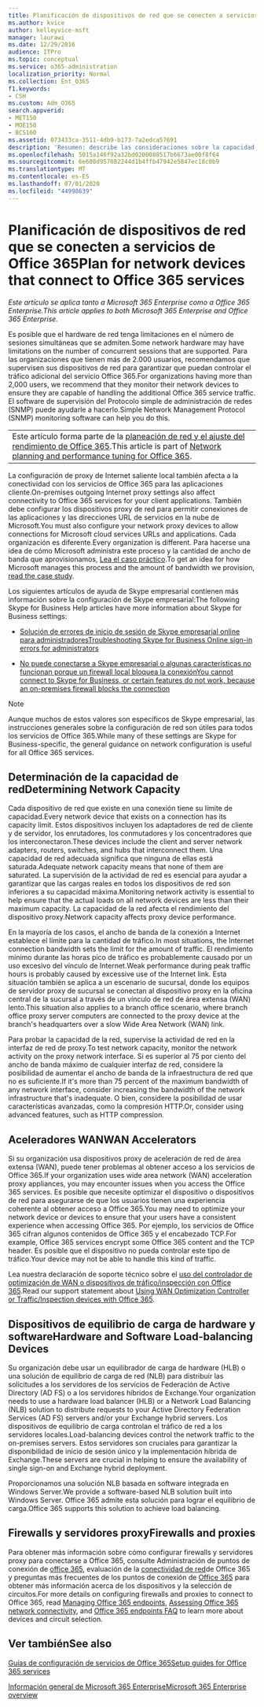 ```yaml
---
title: Planificación de dispositivos de red que se conecten a servicios de Office 365
ms.author: kvice
author: kelleyvice-msft
manager: laurawi
ms.date: 12/29/2016
audience: ITPro
ms.topic: conceptual
ms.service: o365-administration
localization_priority: Normal
ms.collection: Ent_O365
f1.keywords:
- CSH
ms.custom: Adm_O365
search.appverid:
- MET150
- MOE150
- BCS160
ms.assetid: 073433ca-3511-4db9-b173-7a2edca57691
description: 'Resumen: describe las consideraciones sobre la capacidad de red, los aceleradores WAN y los dispositivos de equilibrio de carga que se usan para conectarse a Office 365.'
ms.openlocfilehash: 5015a146f92a32bd0200088517b6673ae00f8f64
ms.sourcegitcommit: 6e608d957082244d1b4ffb47942e5847ec18c0b9
ms.translationtype: MT
ms.contentlocale: es-ES
ms.lasthandoff: 07/01/2020
ms.locfileid: "44998639"
---
```

# <a name="plan-for-network-devices-that-connect-to-office-365-services"></a><span data-ttu-id="3b71b-103">Planificación de dispositivos de red que se conecten a servicios de Office 365</span><span class="sxs-lookup"><span data-stu-id="3b71b-103">Plan for network devices that connect to Office 365 services</span></span>

<span data-ttu-id="3b71b-104">*Este artículo se aplica tanto a Microsoft 365 Enterprise como a Office 365 Enterprise.*</span><span class="sxs-lookup"><span data-stu-id="3b71b-104">*This article applies to both Microsoft 365 Enterprise and Office 365 Enterprise.*</span></span>
  
<span data-ttu-id="3b71b-105">Es posible que el hardware de red tenga limitaciones en el número de sesiones simultáneas que se admiten.</span><span class="sxs-lookup"><span data-stu-id="3b71b-105">Some network hardware may have limitations on the number of concurrent sessions that are supported.</span></span> <span data-ttu-id="3b71b-106">Para las organizaciones que tienen más de 2.000 usuarios, recomendamos que supervisen sus dispositivos de red para garantizar que puedan controlar el tráfico adicional del servicio Office 365.</span><span class="sxs-lookup"><span data-stu-id="3b71b-106">For organizations having more than 2,000 users, we recommend that they monitor their network devices to ensure they are capable of handling the additional Office 365 service traffic.</span></span> <span data-ttu-id="3b71b-107">El software de supervisión del Protocolo simple de administración de redes (SNMP) puede ayudarle a hacerlo.</span><span class="sxs-lookup"><span data-stu-id="3b71b-107">Simple Network Management Protocol (SNMP) monitoring software can help you do this.</span></span>

||
|:-----|
| <span data-ttu-id="3b71b-108">Este artículo forma parte de la [planeación de red y el ajuste del rendimiento de Office 365](https://aka.ms/tune).</span><span class="sxs-lookup"><span data-stu-id="3b71b-108">This article is part of [Network planning and performance tuning for Office 365](https://aka.ms/tune).</span></span>|

<span data-ttu-id="3b71b-109">La configuración de proxy de Internet saliente local también afecta a la conectividad con los servicios de Office 365 para las aplicaciones cliente.</span><span class="sxs-lookup"><span data-stu-id="3b71b-109">On-premises outgoing Internet proxy settings also affect connectivity to Office 365 services for your client applications.</span></span> <span data-ttu-id="3b71b-110">También debe configurar los dispositivos proxy de red para permitir conexiones de las aplicaciones y las direcciones URL de servicios en la nube de Microsoft.</span><span class="sxs-lookup"><span data-stu-id="3b71b-110">You must also configure your network proxy devices to allow connections for Microsoft cloud services URLs and applications.</span></span> <span data-ttu-id="3b71b-111">Cada organización es diferente.</span><span class="sxs-lookup"><span data-stu-id="3b71b-111">Every organization is different.</span></span> <span data-ttu-id="3b71b-112">Para hacerse una idea de cómo Microsoft administra este proceso y la cantidad de ancho de banda que aprovisionamos, [Lea el caso práctico](https://www.microsoft.com/itshowcase/Article/Content/631/Optimizing-network-performance-for-Microsoft-Office-365).</span><span class="sxs-lookup"><span data-stu-id="3b71b-112">To get an idea for how Microsoft manages this process and the amount of bandwidth we provision, [read the case study](https://www.microsoft.com/itshowcase/Article/Content/631/Optimizing-network-performance-for-Microsoft-Office-365).</span></span>
  
<span data-ttu-id="3b71b-113">Los siguientes artículos de ayuda de Skype empresarial contienen más información sobre la configuración de Skype empresarial:</span><span class="sxs-lookup"><span data-stu-id="3b71b-113">The following Skype for Business Help articles have more information about Skype for Business settings:</span></span>
  
- [<span data-ttu-id="3b71b-114">Solución de errores de inicio de sesión de Skype empresarial online para administradores</span><span class="sxs-lookup"><span data-stu-id="3b71b-114">Troubleshooting Skype for Business Online sign-in errors for administrators</span></span>](https://docs.microsoft.com/skypeforbusiness/set-up-skype-for-business-online/troubleshooting-sign-in-errors-for-admins)

- [<span data-ttu-id="3b71b-115">No puede conectarse a Skype empresarial o algunas características no funcionan porque un firewall local bloquea la conexión</span><span class="sxs-lookup"><span data-stu-id="3b71b-115">You cannot connect to Skype for Business, or certain features do not work, because an on-premises firewall blocks the connection</span></span>](https://go.microsoft.com/fwlink/p/?LinkID=243625)

> [!NOTE]
> <span data-ttu-id="3b71b-116">Aunque muchos de estos valores son específicos de Skype empresarial, las instrucciones generales sobre la configuración de red son útiles para todos los servicios de Office 365.</span><span class="sxs-lookup"><span data-stu-id="3b71b-116">While many of these settings are Skype for Business-specific, the general guidance on network configuration is useful for all Office 365 services.</span></span>
  
## <a name="determining-network-capacity"></a><span data-ttu-id="3b71b-117">Determinación de la capacidad de red</span><span class="sxs-lookup"><span data-stu-id="3b71b-117">Determining Network Capacity</span></span>

<span data-ttu-id="3b71b-118">Cada dispositivo de red que existe en una conexión tiene su límite de capacidad.</span><span class="sxs-lookup"><span data-stu-id="3b71b-118">Every network device that exists on a connection has its capacity limit.</span></span> <span data-ttu-id="3b71b-119">Estos dispositivos incluyen los adaptadores de red de cliente y de servidor, los enrutadores, los conmutadores y los concentradores que los interconectaron.</span><span class="sxs-lookup"><span data-stu-id="3b71b-119">These devices include the client and server network adapters, routers, switches, and hubs that interconnect them.</span></span> <span data-ttu-id="3b71b-120">Una capacidad de red adecuada significa que ninguna de ellas está saturada.</span><span class="sxs-lookup"><span data-stu-id="3b71b-120">Adequate network capacity means that none of them are saturated.</span></span> <span data-ttu-id="3b71b-121">La supervisión de la actividad de red es esencial para ayudar a garantizar que las cargas reales en todos los dispositivos de red son inferiores a su capacidad máxima.</span><span class="sxs-lookup"><span data-stu-id="3b71b-121">Monitoring network activity is essential to help ensure that the actual loads on all network devices are less than their maximum capacity.</span></span> <span data-ttu-id="3b71b-122">La capacidad de la red afecta el rendimiento del dispositivo proxy.</span><span class="sxs-lookup"><span data-stu-id="3b71b-122">Network capacity affects proxy device performance.</span></span>
  
<span data-ttu-id="3b71b-123">En la mayoría de los casos, el ancho de banda de la conexión a Internet establece el límite para la cantidad de tráfico.</span><span class="sxs-lookup"><span data-stu-id="3b71b-123">In most situations, the Internet connection bandwidth sets the limit for the amount of traffic.</span></span> <span data-ttu-id="3b71b-124">El rendimiento mínimo durante las horas pico de tráfico es probablemente causado por un uso excesivo del vínculo de Internet.</span><span class="sxs-lookup"><span data-stu-id="3b71b-124">Weak performance during peak traffic hours is probably caused by excessive use of the Internet link.</span></span> <span data-ttu-id="3b71b-125">Esta situación también se aplica a un escenario de sucursal, donde los equipos de servidor proxy de sucursal se conectan al dispositivo proxy en la oficina central de la sucursal a través de un vínculo de red de área extensa (WAN) lento.</span><span class="sxs-lookup"><span data-stu-id="3b71b-125">This situation also applies to a branch office scenario, where branch office proxy server computers are connected to the proxy device at the branch's headquarters over a slow Wide Area Network (WAN) link.</span></span>
  
<span data-ttu-id="3b71b-126">Para probar la capacidad de la red, supervise la actividad de red en la interfaz de red de proxy.</span><span class="sxs-lookup"><span data-stu-id="3b71b-126">To test network capacity, monitor the network activity on the proxy network interface.</span></span> <span data-ttu-id="3b71b-127">Si es superior al 75 por ciento del ancho de banda máximo de cualquier interfaz de red, considere la posibilidad de aumentar el ancho de banda de la infraestructura de red que no es suficiente.</span><span class="sxs-lookup"><span data-stu-id="3b71b-127">If it's more than 75 percent of the maximum bandwidth of any network interface, consider increasing the bandwidth of the network infrastructure that's inadequate.</span></span> <span data-ttu-id="3b71b-128">O bien, considere la posibilidad de usar características avanzadas, como la compresión HTTP.</span><span class="sxs-lookup"><span data-stu-id="3b71b-128">Or, consider using advanced features, such as HTTP compression.</span></span>
  
## <a name="wan-accelerators"></a><span data-ttu-id="3b71b-129">Aceleradores WAN</span><span class="sxs-lookup"><span data-stu-id="3b71b-129">WAN Accelerators</span></span>

<span data-ttu-id="3b71b-130">Si su organización usa dispositivos proxy de aceleración de red de área extensa (WAN), puede tener problemas al obtener acceso a los servicios de Office 365.</span><span class="sxs-lookup"><span data-stu-id="3b71b-130">If your organization uses wide area network (WAN) acceleration proxy appliances, you may encounter issues when you access the Office 365 services.</span></span> <span data-ttu-id="3b71b-131">Es posible que necesite optimizar el dispositivo o dispositivos de red para asegurarse de que los usuarios tienen una experiencia coherente al obtener acceso a Office 365.</span><span class="sxs-lookup"><span data-stu-id="3b71b-131">You may need to optimize your network device or devices to ensure that your users have a consistent experience when accessing Office 365.</span></span> <span data-ttu-id="3b71b-132">Por ejemplo, los servicios de Office 365 cifran algunos contenidos de Office 365 y el encabezado TCP.</span><span class="sxs-lookup"><span data-stu-id="3b71b-132">For example, Office 365 services encrypt some Office 365 content and the TCP header.</span></span> <span data-ttu-id="3b71b-133">Es posible que el dispositivo no pueda controlar este tipo de tráfico.</span><span class="sxs-lookup"><span data-stu-id="3b71b-133">Your device may not be able to handle this kind of traffic.</span></span>
  
<span data-ttu-id="3b71b-134">Lea nuestra declaración de soporte técnico sobre el [uso del controlador de optimización de WAN o dispositivos de tráfico/inspección con Office 365](https://support.microsoft.com/kb/2690045).</span><span class="sxs-lookup"><span data-stu-id="3b71b-134">Read our support statement about [Using WAN Optimization Controller or Traffic/Inspection devices with Office 365](https://support.microsoft.com/kb/2690045).</span></span>
  
## <a name="hardware-and-software-load-balancing-devices"></a><span data-ttu-id="3b71b-135">Dispositivos de equilibrio de carga de hardware y software</span><span class="sxs-lookup"><span data-stu-id="3b71b-135">Hardware and Software Load-balancing Devices</span></span>

<span data-ttu-id="3b71b-136">Su organización debe usar un equilibrador de carga de hardware (HLB) o una solución de equilibrio de carga de red (NLB) para distribuir las solicitudes a los servidores de los servicios de Federación de Active Directory (AD FS) o a los servidores híbridos de Exchange.</span><span class="sxs-lookup"><span data-stu-id="3b71b-136">Your organization needs to use a hardware load balancer (HLB) or a Network Load Balancing (NLB) solution to distribute requests to your Active Directory Federation Services (AD FS) servers and/or your Exchange hybrid servers.</span></span> <span data-ttu-id="3b71b-137">Los dispositivos de equilibrio de carga controlan el tráfico de red a los servidores locales.</span><span class="sxs-lookup"><span data-stu-id="3b71b-137">Load-balancing devices control the network traffic to the on-premises servers.</span></span> <span data-ttu-id="3b71b-138">Estos servidores son cruciales para garantizar la disponibilidad de inicio de sesión único y la implementación híbrida de Exchange.</span><span class="sxs-lookup"><span data-stu-id="3b71b-138">These servers are crucial in helping to ensure the availability of single sign-on and Exchange hybrid deployment.</span></span>
  
<span data-ttu-id="3b71b-139">Proporcionamos una solución NLB basada en software integrada en Windows Server.</span><span class="sxs-lookup"><span data-stu-id="3b71b-139">We provide a software-based NLB solution built into Windows Server.</span></span> <span data-ttu-id="3b71b-140">Office 365 admite esta solución para lograr el equilibrio de carga.</span><span class="sxs-lookup"><span data-stu-id="3b71b-140">Office 365 supports this solution to achieve load balancing.</span></span>
  
## <a name="firewalls-and-proxies"></a><span data-ttu-id="3b71b-141">Firewalls y servidores proxy</span><span class="sxs-lookup"><span data-stu-id="3b71b-141">Firewalls and proxies</span></span>

<span data-ttu-id="3b71b-142">Para obtener más información sobre cómo configurar firewalls y servidores proxy para conectarse a Office 365, consulte Administración de puntos de conexión de [office 365](https://support.office.com/article/99cab9d4-ef59-4207-9f2b-3728eb46bf9a), evaluación de la [conectividad de red](assessing-network-connectivity.md)de Office 365 y preguntas más frecuentes de los puntos de conexión de [Office 365](https://support.office.com/article/d4088321-1c89-4b96-9c99-54c75cae2e6d) para obtener más información acerca de los dispositivos y la selección de circuitos.</span><span class="sxs-lookup"><span data-stu-id="3b71b-142">For more details on configuring firewalls and proxies to connect to Office 365, read [Managing Office 365 endpoints](https://support.office.com/article/99cab9d4-ef59-4207-9f2b-3728eb46bf9a), [Assessing Office 365 network connectivity](assessing-network-connectivity.md), and [Office 365 endpoints FAQ](https://support.office.com/article/d4088321-1c89-4b96-9c99-54c75cae2e6d) to learn more about devices and circuit selection.</span></span>
  
## <a name="see-also"></a><span data-ttu-id="3b71b-143">Ver también</span><span class="sxs-lookup"><span data-stu-id="3b71b-143">See also</span></span>

[<span data-ttu-id="3b71b-144">Guías de configuración de servicios de Office 365</span><span class="sxs-lookup"><span data-stu-id="3b71b-144">Setup guides for Office 365 services</span></span>](setup-guides-for-office-365.md)

[<span data-ttu-id="3b71b-145">Información general de Microsoft 365 Enterprise</span><span class="sxs-lookup"><span data-stu-id="3b71b-145">Microsoft 365 Enterprise overview</span></span>](https://docs.microsoft.com/microsoft-365/enterprise/microsoft-365-overview)
